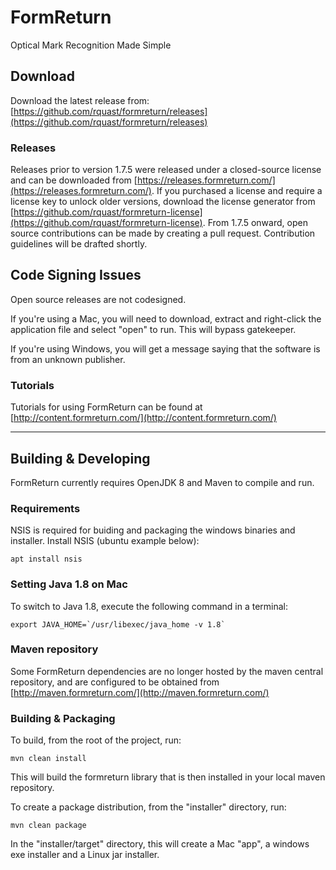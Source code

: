 # FormReturn
Optical Mark Recognition Made Simple

## Download
Download the latest release from: [https://github.com/rquast/formreturn/releases](https://github.com/rquast/formreturn/releases)

### Releases
Releases prior to version 1.7.5 were released under a closed-source license and can be downloaded from [https://releases.formreturn.com/](https://releases.formreturn.com/). If you purchased a license and require a license key to unlock older versions, download the license generator from [https://github.com/rquast/formreturn-license](https://github.com/rquast/formreturn-license). From 1.7.5 onward, open source contributions can be made by creating a pull request. Contribution guidelines will be drafted shortly.

## Code Signing Issues
Open source releases are not codesigned. 

If you're using a Mac, you will need to download, extract and right-click the application file and select "open" to run. This will bypass gatekeeper. 

If you're using Windows, you will get a message saying that the software is from an unknown publisher.

### Tutorials
Tutorials for using FormReturn can be found at [http://content.formreturn.com/](http://content.formreturn.com/)

---

## Building & Developing

FormReturn currently requires OpenJDK 8 and Maven to compile and run.

### Requirements

NSIS is required for buiding and packaging the windows binaries and installer. Install NSIS (ubuntu example below):
```
apt install nsis
```

### Setting Java 1.8 on Mac

To switch to Java 1.8, execute the following command in a terminal:
```
export JAVA_HOME=`/usr/libexec/java_home -v 1.8`
```

### Maven repository

Some FormReturn dependencies are no longer hosted by the maven central repository, and are configured to be obtained from [http://maven.formreturn.com/](http://maven.formreturn.com/)

### Building & Packaging
To build, from the root of the project, run:
```
mvn clean install
```
This will build the formreturn library that is then installed in your local maven repository.

To create a package distribution, from the "installer" directory, run:
```
mvn clean package
```
In the "installer/target" directory, this will create a Mac "app", a windows exe installer and a Linux jar installer.

